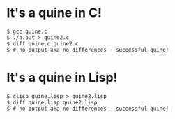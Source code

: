 # It's a quine in C!

```
$ gcc quine.c
$ ./a.out > quine2.c
$ diff quine.c quine2.c
$ # no output aka no differences - successful quine!
```

# It's a quine in Lisp!

```
$ clisp quine.lisp > quine2.lisp
$ diff quine.lisp quine2.lisp
$ # no output aka no differences - successful quine!
```